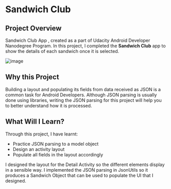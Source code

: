 # Sandwich Club 

## Project Overview
Sandwich Club App , created as a part of Udacity Android Developer Nanodegree Program.
In this project, I completed the **Sandwich Club** app to show the details of each sandwich once it is selected.

![image](https://user-images.githubusercontent.com/30228915/64720489-de536380-d4ca-11e9-9c74-0cdb7b48c672.png)

## Why this Project

Building a layout and populating its fields from data received as JSON
is a common task for Android Developers. Although JSON parsing is usually
done using libraries, writing the JSON parsing for  this project will
help you to better understand how it is processed.

## What Will I Learn?
Through this project, I have learnt:
- Practice JSON parsing to a model object
- Design an activity layout
- Populate all fields in the layout accordingly

I designed the layout for the Detail Activity so the different elements
display in a sensible way. I implemented the JSON parsing in JsonUtils so it
produces a Sandwich Object that can be used to populate the UI that I designed.

